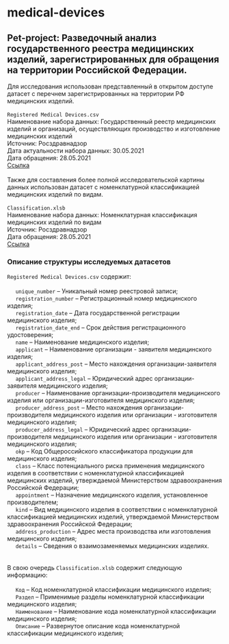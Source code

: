 # medical-devices
## Pet-project: Разведочный анализ государственного реестра медицинских изделий, зарегистрированных для обращения на территории Российской Федерации.

Для исследования использован представленный в открытом доступе датасет с перечнем зарегистрированных на территории РФ медицинских изделий. <br><br>
`Registered Medical Devices.csv` <br>
Наименование набора данных: Государственный реестр медицинских изделий и организаций, осуществляющих производство и изготовление медицинских изделий <br>
Источник: Росздравнадзор <br>
Дата актуальности набора данных: 30.05.2021 <br>
Дата обращения: 28.05.2021 <br>
[Ссылка](https://roszdravnadzor.gov.ru/opendata/7710537160-medproducts)
<br><br>
Также для составления более полной исследовательской картины данных использован датасет с номенклатурной классификацией медицинских изделий по видам. <br><br>
`Classification.xlsb` <br>
Наименование набора данных: Номенклатурная классификация медицинских изделий по видам <br>
Источник: Росздравнадзор <br>
Дата обращения: 28.05.2021 <br>
[Ссылка](https://roszdravnadzor.gov.ru/services/mi_reesetr/documents/46242)

### Описание структуры исследуемых датасетов
`Registered Medical Devices.csv` содержит: <br><br>
&nbsp;&nbsp;&nbsp;&nbsp; `unique_number` – Уникальный номер реестровой записи; <br>
&nbsp;&nbsp;&nbsp;&nbsp; `registration_number` – Регистрационный номер медицинского изделия; <br>
&nbsp;&nbsp;&nbsp;&nbsp; `registration_date` – Дата государственной регистрации медицинского изделия; <br>
&nbsp;&nbsp;&nbsp;&nbsp; `registration_date_end` – Срок действия регистрационного удостоверения; <br>
&nbsp;&nbsp;&nbsp;&nbsp; `name` – Наименование медицинского изделия; <br>
&nbsp;&nbsp;&nbsp;&nbsp; `applicant` – Наименование организации - заявителя медицинского изделия; <br>
&nbsp;&nbsp;&nbsp;&nbsp; `applicant_address_post` – Место нахождения организации-заявителя медицинского изделия; <br>
&nbsp;&nbsp;&nbsp;&nbsp; `applicant_address_legal` – Юридический адрес организации-заявителя медицинского изделия; <br>
&nbsp;&nbsp;&nbsp;&nbsp; `producer` – Наименование организации-производителя медицинского изделия или организации-изготовителя медицинского изделия; <br>
&nbsp;&nbsp;&nbsp;&nbsp; `producer_address_post` – Место нахождения организации-производителя медицинского изделия или организации - изготовителя медицинского изделия; <br>
&nbsp;&nbsp;&nbsp;&nbsp; `producer_address_legal` – Юридический адрес организации-производителя медицинского изделия или организации - изготовителя медицинского изделия; <br>
&nbsp;&nbsp;&nbsp;&nbsp; `okp` – Код Общероссийского классификатора продукции для медицинского изделия; <br>
&nbsp;&nbsp;&nbsp;&nbsp; `class` – Класс потенциального риска применения медицинского изделия в соответствии с номенклатурной классификацией медицинских изделий, утверждаемой Министерством здравоохранения Российской Федерации; <br>
&nbsp;&nbsp;&nbsp;&nbsp; `appointment` – Назначение медицинского изделия, установленное производителем; <br>
&nbsp;&nbsp;&nbsp;&nbsp; `kind` – Вид медицинского изделия в соответствии с номенклатурной классификацией медицинских изделий, утверждаемой Министерством здравоохранения Российской Федерации; <br>
&nbsp;&nbsp;&nbsp;&nbsp; `address_production` – Адрес места производства или изготовления медицинского изделия; <br>
&nbsp;&nbsp;&nbsp;&nbsp; `details` – Сведения о взаимозаменяемых медицинских изделиях. <br>
<br><br>
В свою очередь `Classification.xlsb` содержит следующую информацию: <br><br>
&nbsp;&nbsp;&nbsp;&nbsp; `Код` – Код номенклатурной классификации медицинского изделия; <br>
&nbsp;&nbsp;&nbsp;&nbsp; `Раздел` – Применимые разделы номенклатурной классификации медицинского изделия; <br>
&nbsp;&nbsp;&nbsp;&nbsp; `Наименование` – Наименование кода номенклатурной классификации медицинского изделия; <br>
&nbsp;&nbsp;&nbsp;&nbsp; `Описание` – Развернутое описание кода номенклатурной классификации медицинского изделия; <br>
<br><br>
